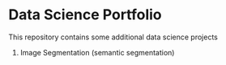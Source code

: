 # Data Science Portfolio
This repository contains some additional data science projects
<br>
<ol>
<li> Image Segmentation (semantic segmentation) </li>
</ol>

